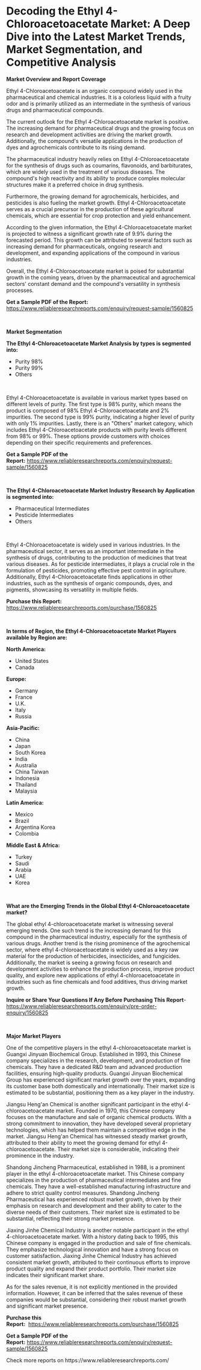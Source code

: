 <p><h1>Decoding the Ethyl 4-Chloroacetoacetate Market: A Deep Dive into the Latest Market Trends, Market Segmentation, and Competitive Analysis</h1></p><p><strong>Market Overview and Report Coverage</strong></p>
<p><p>Ethyl 4-Chloroacetoacetate is an organic compound widely used in the pharmaceutical and chemical industries. It is a colorless liquid with a fruity odor and is primarily utilized as an intermediate in the synthesis of various drugs and pharmaceutical compounds.</p><p>The current outlook for the Ethyl 4-Chloroacetoacetate market is positive. The increasing demand for pharmaceutical drugs and the growing focus on research and development activities are driving the market growth. Additionally, the compound's versatile applications in the production of dyes and agrochemicals contribute to its rising demand.</p><p>The pharmaceutical industry heavily relies on Ethyl 4-Chloroacetoacetate for the synthesis of drugs such as coumarins, flavonoids, and barbiturates, which are widely used in the treatment of various diseases. The compound's high reactivity and its ability to produce complex molecular structures make it a preferred choice in drug synthesis.</p><p>Furthermore, the growing demand for agrochemicals, herbicides, and pesticides is also fueling the market growth. Ethyl 4-Chloroacetoacetate serves as a crucial precursor in the production of these agricultural chemicals, which are essential for crop protection and yield enhancement.</p><p>According to the given information, the Ethyl 4-Chloroacetoacetate market is projected to witness a significant growth rate of 9.9% during the forecasted period. This growth can be attributed to several factors such as increasing demand for pharmaceuticals, ongoing research and development, and expanding applications of the compound in various industries.</p><p>Overall, the Ethyl 4-Chloroacetoacetate market is poised for substantial growth in the coming years, driven by the pharmaceutical and agrochemical sectors' constant demand and the compound's versatility in synthesis processes.</p></p>
<p><strong>Get a Sample PDF of the Report:</strong> <a href="https://www.reliableresearchreports.com/enquiry/request-sample/1560825">https://www.reliableresearchreports.com/enquiry/request-sample/1560825</a></p>
<p>&nbsp;</p>
<p><strong>Market Segmentation</strong></p>
<p><strong>The Ethyl 4-Chloroacetoacetate Market Analysis by types is segmented into:</strong></p>
<p><ul><li>Purity 98%</li><li>Purity 99%</li><li>Others</li></ul></p>
<p>&nbsp;</p>
<p><p>Ethyl 4-Chloroacetoacetate is available in various market types based on different levels of purity. The first type is 98% purity, which means the product is composed of 98% Ethyl 4-Chloroacetoacetate and 2% impurities. The second type is 99% purity, indicating a higher level of purity with only 1% impurities. Lastly, there is an "Others" market category, which includes Ethyl 4-Chloroacetoacetate products with purity levels different from 98% or 99%. These options provide customers with choices depending on their specific requirements and preferences.</p></p>
<p><strong>Get a Sample PDF of the Report:</strong>&nbsp;<a href="https://www.reliableresearchreports.com/enquiry/request-sample/1560825">https://www.reliableresearchreports.com/enquiry/request-sample/1560825</a></p>
<p>&nbsp;</p>
<p><strong>The Ethyl 4-Chloroacetoacetate Market Industry Research by Application is segmented into:</strong></p>
<p><ul><li>Pharmaceutical Intermediates</li><li>Pesticide Intermediates</li><li>Others</li></ul></p>
<p>&nbsp;</p>
<p><p>Ethyl 4-Chloroacetoacetate is widely used in various industries. In the pharmaceutical sector, it serves as an important intermediate in the synthesis of drugs, contributing to the production of medicines that treat various diseases. As for pesticide intermediates, it plays a crucial role in the formulation of pesticides, promoting effective pest control in agriculture. Additionally, Ethyl 4-Chloroacetoacetate finds applications in other industries, such as the synthesis of organic compounds, dyes, and pigments, showcasing its versatility in multiple fields.</p></p>
<p><strong>Purchase this Report:</strong>&nbsp; <a href="https://www.reliableresearchreports.com/purchase/1560825">https://www.reliableresearchreports.com/purchase/1560825</a></p>
<p>&nbsp;</p>
<p><strong>In terms of Region, the Ethyl 4-Chloroacetoacetate Market Players available by Region are:</strong></p>
<p>
    <p> <strong> North America: </strong>
        <ul>
            <li>United States</li>
            <li>Canada</li>
        </ul>
        </p> 
    <p> <strong> Europe: </strong>
        <ul>
            <li>Germany</li>
            <li>France</li>
            <li>U.K.</li>
            <li>Italy</li>
            <li>Russia</li>
        </ul>
        </p> 
    <p> <strong> Asia-Pacific: </strong>
        <ul>
            <li>China</li>
            <li>Japan</li>
            <li>South Korea</li>
            <li>India</li>
            <li>Australia</li>
            <li>China Taiwan</li>
            <li>Indonesia</li>
            <li>Thailand</li>
            <li>Malaysia</li>
        </ul>
        </p> 
    <p> <strong> Latin America: </strong>
        <ul>
            <li>Mexico</li>
            <li>Brazil</li>
            <li>Argentina Korea</li>
            <li>Colombia</li>
        </ul>
        </p> 
    <p> <strong> Middle East & Africa: </strong>
        <ul>
            <li>Turkey</li>
            <li>Saudi</li>
            <li>Arabia</li>
            <li>UAE</li>
            <li>Korea</li>
        </ul>
    </p>
    </p>
<p>&nbsp;</p>
<p><strong>What are the Emerging Trends in the Global Ethyl 4-Chloroacetoacetate market?</strong></p>
<p><p>The global ethyl 4-chloroacetoacetate market is witnessing several emerging trends. One such trend is the increasing demand for this compound in the pharmaceutical industry, especially for the synthesis of various drugs. Another trend is the rising prominence of the agrochemical sector, where ethyl 4-chloroacetoacetate is widely used as a key raw material for the production of herbicides, insecticides, and fungicides. Additionally, the market is seeing a growing focus on research and development activities to enhance the production process, improve product quality, and explore new applications of ethyl 4-chloroacetoacetate in industries such as fine chemicals and food additives, thus driving market growth.</p></p>
<p><strong>Inquire or Share Your Questions If Any Before Purchasing This Report</strong>- <a href="https://www.reliableresearchreports.com/enquiry/pre-order-enquiry/1560825">https://www.reliableresearchreports.com/enquiry/pre-order-enquiry/1560825</a></p>
<p>&nbsp;</p>
<p><strong>Major Market Players</strong></p>
<p><p>One of the competitive players in the ethyl 4-chloroacetoacetate market is Guangxi Jinyuan Biochemical Group. Established in 1993, this Chinese company specializes in the research, development, and production of fine chemicals. They have a dedicated R&D team and advanced production facilities, ensuring high-quality products. Guangxi Jinyuan Biochemical Group has experienced significant market growth over the years, expanding its customer base both domestically and internationally. Their market size is estimated to be substantial, positioning them as a key player in the industry.</p><p>Jiangsu Heng'an Chemical is another significant participant in the ethyl 4-chloroacetoacetate market. Founded in 1970, this Chinese company focuses on the manufacture and sale of organic chemical products. With a strong commitment to innovation, they have developed several proprietary technologies, which has helped them maintain a competitive edge in the market. Jiangsu Heng'an Chemical has witnessed steady market growth, attributed to their ability to meet the growing demand for ethyl 4-chloroacetoacetate. Their market size is considerable, indicating their prominence in the industry.</p><p>Shandong Jincheng Pharmaceutical, established in 1988, is a prominent player in the ethyl 4-chloroacetoacetate market. This Chinese company specializes in the production of pharmaceutical intermediates and fine chemicals. They have a well-established manufacturing infrastructure and adhere to strict quality control measures. Shandong Jincheng Pharmaceutical has experienced robust market growth, driven by their emphasis on research and development and their ability to cater to the diverse needs of their customers. Their market size is estimated to be substantial, reflecting their strong market presence.</p><p>Jiaxing Jinhe Chemical Industry is another notable participant in the ethyl 4-chloroacetoacetate market. With a history dating back to 1995, this Chinese company is engaged in the production and sale of fine chemicals. They emphasize technological innovation and have a strong focus on customer satisfaction. Jiaxing Jinhe Chemical Industry has achieved consistent market growth, attributed to their continuous efforts to improve product quality and expand their product portfolio. Their market size indicates their significant market share.</p><p>As for the sales revenue, it is not explicitly mentioned in the provided information. However, it can be inferred that the sales revenue of these companies would be substantial, considering their robust market growth and significant market presence.</p></p>
<p><strong>Purchase this Report:</strong>&nbsp;&nbsp;<a href="https://www.reliableresearchreports.com/purchase/1560825">https://www.reliableresearchreports.com/purchase/1560825</a></p>
<p></p>
<p><strong>Get a Sample PDF of the Report:</strong>&nbsp;<a href="https://www.reliableresearchreports.com/enquiry/request-sample/1560825">https://www.reliableresearchreports.com/enquiry/request-sample/1560825</a></p>
<p>Check more reports on https://www.reliableresearchreports.com/</p>